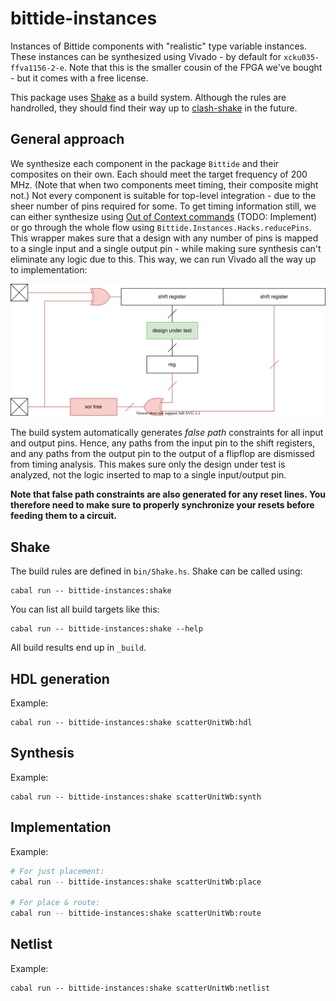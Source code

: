 <!--
SPDX-FileCopyrightText: 2022 Google LLC

SPDX-License-Identifier: Apache-2.0
-->

# bittide-instances
Instances of Bittide components with "realistic" type variable instances. These instances can be synthesized using Vivado - by default for `xcku035-ffva1156-2-e`. Note that this is the smaller cousin of the FPGA we've bought - but it comes with a free license.

This package uses [Shake](https://shakebuild.com/) as a build system. Although the rules are handrolled, they should find their way up to [clash-shake](https://hackage.haskell.org/package/clash-shake) in the future.

## General approach
We synthesize each component in the package `Bittide` and their composites on their own. Each should meet the target frequency of 200 MHz. (Note that when two components meet timing, their composite might not.) Not every component is suitable for top-level integration - due to the sheer number of pins required for some. To get timing information still, we can either synthesize using [Out of Context commands](https://docs.xilinx.com/r/2021.2-English/ug905-vivado-hierarchical-design/Synthesis?tocId=vkakVL_suw7wlNgcaeVIYQ) (TODO: Implement) or go through the whole flow using `Bittide.Instances.Hacks.reducePins`. This wrapper makes sure that a design with any number of pins is mapped to a single input and a single output pin - while making sure synthesis can't eliminate any logic due to this. This way, we can run Vivado all the way up to implementation:

![reducePins architecture](imgs/reducePins.svg)

The build system automatically generates _false path_ constraints for all input and output pins. Hence, any paths from the input pin to the shift registers, and any paths from the output pin to the output of a flipflop are dismissed from timing analysis. This makes sure only the design under test is analyzed, not the logic inserted to map to a single input/output pin.

**Note that false path constraints are also generated for any reset lines. You therefore need to make sure to properly synchronize your resets before feeding them to a circuit.**

## Shake
The build rules are defined in `bin/Shake.hs`. Shake can be called using:

```
cabal run -- bittide-instances:shake
```

You can list all build targets like this:

```
cabal run -- bittide-instances:shake --help
```

All build results end up in `_build`.

## HDL generation
Example:

```
cabal run -- bittide-instances:shake scatterUnitWb:hdl
```

## Synthesis
Example:

```
cabal run -- bittide-instances:shake scatterUnitWb:synth
```

## Implementation
Example:

```bash
# For just placement:
cabal run -- bittide-instances:shake scatterUnitWb:place

# For place & route:
cabal run -- bittide-instances:shake scatterUnitWb:route
```

## Netlist
Example:

```
cabal run -- bittide-instances:shake scatterUnitWb:netlist
```
